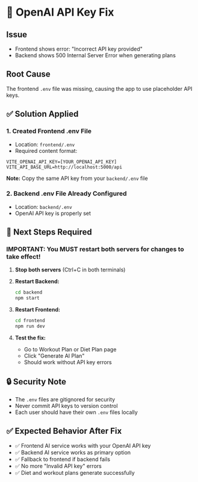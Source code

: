 # 🔧 OpenAI API Key Fix

## Issue
- Frontend shows error: "Incorrect API key provided"
- Backend shows 500 Internal Server Error when generating plans

## Root Cause
The frontend `.env` file was missing, causing the app to use placeholder API keys.

## ✅ Solution Applied

### 1. Created Frontend .env File
- Location: `frontend/.env`
- Required content format:
```
VITE_OPENAI_API_KEY=[YOUR_OPENAI_API_KEY]
VITE_API_BASE_URL=http://localhost:5000/api
```

**Note:** Copy the same API key from your `backend/.env` file

### 2. Backend .env File Already Configured
- Location: `backend/.env`
- OpenAI API key is properly set

## 🚀 Next Steps Required

### **IMPORTANT: You MUST restart both servers for changes to take effect!**

1. **Stop both servers** (Ctrl+C in both terminals)

2. **Restart Backend:**
   ```bash
   cd backend
   npm start
   ```

3. **Restart Frontend:**
   ```bash
   cd frontend  
   npm run dev
   ```

4. **Test the fix:**
   - Go to Workout Plan or Diet Plan page
   - Click "Generate AI Plan"
   - Should work without API key errors

## 🔒 Security Note
- The `.env` files are gitignored for security
- Never commit API keys to version control
- Each user should have their own `.env` files locally

## ✅ Expected Behavior After Fix
- ✅ Frontend AI service works with your OpenAI API key
- ✅ Backend AI service works as primary option
- ✅ Fallback to frontend if backend fails
- ✅ No more "Invalid API key" errors
- ✅ Diet and workout plans generate successfully 